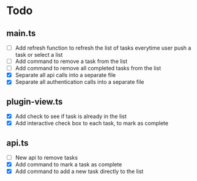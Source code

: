 # Todo

## main.ts

- [ ] Add refresh function to refresh the list of tasks everytime user push a task or select a list
- [ ] Add command to remove a task from the list
- [ ] Add command to remove all completed tasks from the list
- [x] Separate all api calls into a separate file
- [x] Separate all authentication calls into a separate file

## plugin-view.ts

- [x] Add check to see if task is already in the list
- [x] Add interactive check box to each task, to mark as complete

## api.ts

- [ ] New api to remove tasks
- [x] Add command to mark a task as complete
- [x] Add command to add a new task directly to the list
